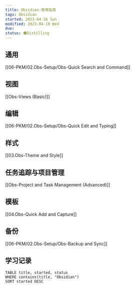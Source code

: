 ```yaml
---
title: Obsidian-使用指南
tags: Obsidian
started: 2023-04-16 Sun
modified: 2023-04-19 Wed
due: 
status: 🟠Distilling
---
```

## 通用
[[06-PKM/02.Obs-Setup/Obs-Quick Search and Command]]
## 视图
[[Obs-Views (Basic)]]
## 编辑
[[06-PKM/02.Obs-Setup/Obs-Quick Edit and Typing]]
## 样式
[[03.Obs-Theme and Style]]
## 任务追踪与项目管理
[[Obs-Project and Task Management (Advanced)]]

## 模板
[[04.Obs-Quick Add and Capture]]

## 备份
[[06-PKM/02.Obs-Setup/Obs-Backup and Sync]]

## 学习记录

```dataview
TABLE title, started, status
WHERE contains(title, "Obsidian")
SORT started DESC
```